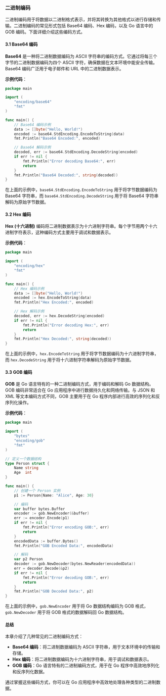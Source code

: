 ### 二进制编码

二进制编码用于将数据以二进制格式表示，并将其转换为其他格式以进行存储和传输。二进制编码的常见形式包括 Base64 编码、Hex 编码，以及 Go 语言中的 GOB 编码。下面详细介绍这些编码方式。

#### 3.1 Base64 编码

**Base64** 是一种将二进制数据编码为 ASCII 字符串的编码方式。它通过将每三个字节的二进制数据编码为四个 ASCII 字符，确保数据在文本环境中能安全传输。Base64 编码广泛用于电子邮件和 URL 中的二进制数据表示。

**示例代码**：
```go
package main

import (
    "encoding/base64"
    "fmt"
)

func main() {
    // Base64 编码示例
    data := []byte("Hello, World!")
    encoded := base64.StdEncoding.EncodeToString(data)
    fmt.Println("Base64 Encoded:", encoded)

    // Base64 解码示例
    decoded, err := base64.StdEncoding.DecodeString(encoded)
    if err != nil {
        fmt.Println("Error decoding Base64:", err)
        return
    }
    fmt.Println("Base64 Decoded:", string(decoded))
}
```

在上面的示例中，`base64.StdEncoding.EncodeToString` 用于将字节数据编码为 Base64 字符串，而 `base64.StdEncoding.DecodeString` 用于将 Base64 字符串解码为原始字节数据。

#### 3.2 Hex 编码

**Hex (十六进制)** 编码将二进制数据表示为十六进制字符串。每个字节用两个十六进制字符表示，这种编码方式主要用于调试和数据表示。

**示例代码**：
```go
package main

import (
    "encoding/hex"
    "fmt"
)

func main() {
    // Hex 编码示例
    data := []byte("Hello, World!")
    encoded := hex.EncodeToString(data)
    fmt.Println("Hex Encoded:", encoded)

    // Hex 解码示例
    decoded, err := hex.DecodeString(encoded)
    if err != nil {
        fmt.Println("Error decoding Hex:", err)
        return
    }
    fmt.Println("Hex Decoded:", string(decoded))
}
```

在上面的示例中，`hex.EncodeToString` 用于将字节数据编码为十六进制字符串，而 `hex.DecodeString` 用于将十六进制字符串解码为原始字节数据。

#### 3.3 GOB 编码

**GOB** 是 Go 语言特有的一种二进制编码方式，用于编码和解码 Go 数据结构。GOB 编码非常适合在 Go 应用程序中进行数据持久化和网络传输。与 JSON 和 XML 等文本编码方式不同，GOB 主要用于在 Go 程序内部进行高效的序列化和反序列化操作。

**示例代码**：
```go
package main

import (
    "bytes"
    "encoding/gob"
    "fmt"
)

// 定义一个数据结构
type Person struct {
    Name string
    Age  int
}

func main() {
    // 创建一个 Person 实例
    p1 := Person{Name: "Alice", Age: 30}

    // 编码
    var buffer bytes.Buffer
    encoder := gob.NewEncoder(&buffer)
    err := encoder.Encode(p1)
    if err != nil {
        fmt.Println("Error encoding GOB:", err)
        return
    }
    encodedData := buffer.Bytes()
    fmt.Println("GOB Encoded Data:", encodedData)

    // 解码
    var p2 Person
    decoder := gob.NewDecoder(bytes.NewReader(encodedData))
    err = decoder.Decode(&p2)
    if err != nil {
        fmt.Println("Error decoding GOB:", err)
        return
    }
    fmt.Println("GOB Decoded Data:", p2)
}
```

在上面的示例中，`gob.NewEncoder` 用于将 Go 数据结构编码为 GOB 格式，`gob.NewDecoder` 用于将 GOB 格式的数据解码回 Go 数据结构。

#### 总结

本章介绍了几种常见的二进制编码方式：

- **Base64 编码**：将二进制数据编码为 ASCII 字符串，用于文本环境中的传输和存储。
- **Hex 编码**：将二进制数据编码为十六进制字符串，用于调试和数据表示。
- **GOB 编码**：Go 语言特有的二进制编码方式，用于在 Go 程序中高效地序列化和反序列化数据。

通过掌握这些编码方式，你可以在 Go 应用程序中高效地处理各种类型的二进制数据。